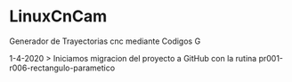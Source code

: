 # LinuxCnCam
Generador de Trayectorias cnc mediante Codigos G

1-4-2020 > Iniciamos migracion del proyecto a GitHub con la rutina pr001-r006-rectangulo-parametico
